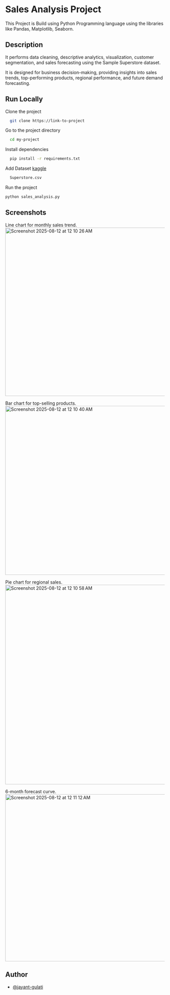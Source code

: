 
# Sales Analysis Project 

This Project is Build using Python Programming language using the libraries like Pandas, Matplotlib, Seaborn.




## Description
It performs data cleaning, descriptive analytics, visualization, customer segmentation, and sales forecasting using the Sample Superstore dataset.

It is designed for business decision-making, providing insights into sales trends, top-performing products, regional performance, and future demand forecasting.


## Run Locally

Clone the project

```bash
  git clone https://link-to-project
```

Go to the project directory

```bash
  cd my-project
```

Install dependencies

```bash
  pip install -r requirements.txt
```

Add Dataset
[kaggle](https://www.kaggle.com/datasets/vivek468/superstore-dataset-final)

```bash
  Superstore.csv
```
Run the project
``` bash
python sales_analysis.py
```


## Screenshots

Line chart for monthly sales trend.
<img width="1001" height="530" alt="Screenshot 2025-08-12 at 12 10 26 AM" src="https://github.com/user-attachments/assets/7abdace3-2bae-4acf-ac74-959ff384bac0" />


Bar chart for top-selling products.
<img width="1000" height="532" alt="Screenshot 2025-08-12 at 12 10 40 AM" src="https://github.com/user-attachments/assets/448109e7-a779-4073-88de-4919d8133ad0" />


Pie chart for regional sales.
<img width="602" height="628" alt="Screenshot 2025-08-12 at 12 10 58 AM" src="https://github.com/user-attachments/assets/475c5d1c-6dcf-4977-9476-b2f2dae7fbf9" />


6-month forecast curve.
<img width="995" height="526" alt="Screenshot 2025-08-12 at 12 11 12 AM" src="https://github.com/user-attachments/assets/118cb6cf-085a-465a-b65d-9798f25cccae" />


## Author

- [@jayant-gulati](https://github.com/jayant-gulati)

